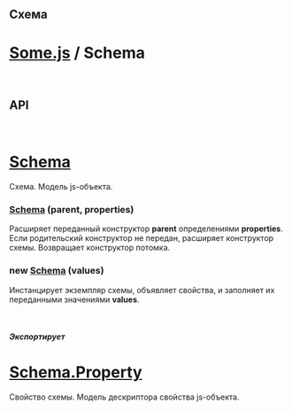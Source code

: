 ## Схема
# [Some.js](http://somejs.org/schema) / Schema

 

## API

 

# [Schema](https://github.com/freaking-awesome/some-schema/tree/master/lib/Schema)
Схема. Модель js-объекта.

### [Schema](https://github.com/freaking-awesome/some-schema/blob/master/lib/Schema/index.js#L5) (parent, properties)
Расширяет переданный конструктор **parent** определениями **properties**. Если родительский конструктор не передан, расширяет конструктор схемы. Возвращает конструктор потомка.

### new [Schema](https://github.com/freaking-awesome/some-schema/blob/master/lib/Schema/index.js#L81) (values)
Инстанцирует экземпляр схемы, объявляет свойства, и заполняет их переданными значениями **values**.

 

##### Экспортирует

# [Schema.Property](https://github.com/freaking-awesome/some-schema/tree/master/lib/Schema/Property)
Свойство схемы. Модель дескриптора свойства js-объекта.